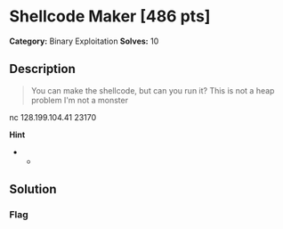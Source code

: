 # Shellcode Maker [486 pts]

**Category:** Binary Exploitation
**Solves:** 10

## Description
>You can make the shellcode, but can you run it? This is not a heap problem I'm not a monster

nc 128.199.104.41 23170

**Hint**
* -

## Solution

### Flag

